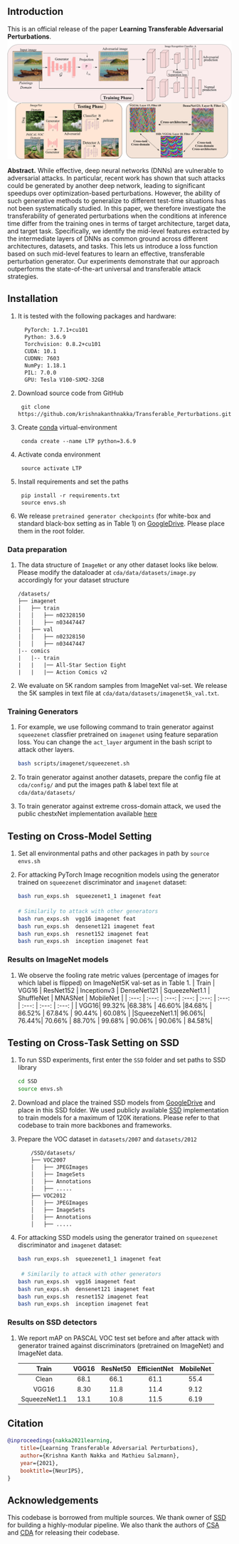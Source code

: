 
## Introduction

This is an official release of the paper **Learning Transferable Adversarial Perturbations**.
![images](./images/teaser.png)

**Abstract.** While effective, deep neural networks (DNNs) are vulnerable to adversarial attacks.
In particular, recent work has shown that such attacks could be generated
by another deep network, leading to significant speedups over optimization-based
perturbations. However, the ability of such generative methods to generalize to
different test-time situations has not been systematically studied. In this paper,
we therefore investigate the transferability of generated perturbations when the
conditions at inference time differ from the training ones in terms of target architecture,
target data, and target task. Specifically, we identify the mid-level features
extracted by the intermediate layers of DNNs as common ground across different
architectures, datasets, and tasks. This lets us introduce a loss function based on
such mid-level features to learn an effective, transferable perturbation generator.
Our experiments demonstrate that our approach outperforms the state-of-the-art
universal and transferable attack strategies.


## Installation

1. It is tested with the following packages and hardware:

    ``` text
      PyTorch: 1.7.1+cu101
      Python: 3.6.9
      Torchvision: 0.8.2+cu101
      CUDA: 10.1
      CUDNN: 7603
      NumPy: 1.18.1
      PIL: 7.0.0
      GPU: Tesla V100-SXM2-32GB
   ```

2. Download source code from GitHub
   ```
    git clone https://github.com/krishnakanthnakka/Transferable_Perturbations.git
   ```
3. Create [conda](https://docs.conda.io/en/latest/miniconda.html) virtual-environment
   ```
    conda create --name LTP python=3.6.9
   ```
4. Activate conda environment
   ```
    source activate LTP
   ```
5. Install requirements and set the paths
   ```
    pip install -r requirements.txt
    source envs.sh
    ```
6. We release  ```pretrained generator checkpoints``` (for white-box and standard black-box setting as in Table 1) on [GoogleDrive](https://drive.google.com/drive/folders/1QkJh9EPGyq_LnzzU5mzpkBNhJFxIxGMu?usp=sharing). Please place them in the root folder.




### Data preparation

1. The data structure of ```ImageNet```  or any other dataset looks like below. Please modify the dataloader at ```cda/data/datasets/image.py``` accordingly for your dataset structure

    ```text
    /datasets/
    ├── imagenet
    │   ├── train
    │   │   ├── n02328150
    │   │   ├── n03447447
    │   ├── val
    │   │   ├── n02328150
    │   │   ├── n03447447
    |-- comics
    |   |-- train
    |   |   |── All-Star Section Eight
    |   |   |── Action Comics v2

    ```
2. We evaluate on 5K random samples from ImageNet val-set. We release the 5K samples in text file at ```cda/data/datasets/imagenet5k_val.txt```.


### Training Generators

1. For example, we use following command to train generator against ```squeezenet``` classfier pretrained on ```imagenet``` using feature separation loss. You can change the ```act_layer``` argument in the bash script to attack other layers.
   ```bash
   bash scripts/imagenet/squeezenet.sh
   ```
2. To train generator against another datasets, prepare the config file at ```cda/config/``` and put the images path & label text file at ```cda/data/datasets/```

3. To train generator against extreme cross-domain attack, we used the public chestxNet implementation available [here](https://github.com/zoogzog/chexnet)


## Testing on Cross-Model Setting

1. Set all environmental paths and other packages in path by ```source envs.sh```

2. For attacking PyTorch Image recognition models using the generator trained on ```squeezenet``` discriminator and ```imagenet``` dataset:
   ```bash
   bash run_exps.sh  squeezenet1_1 imagenet feat

   # Similarily to attack with other generators
   bash run_exps.sh  vgg16 imagenet feat
   bash run_exps.sh  densenet121 imagenet feat
   bash run_exps.sh  resnet152 imagenet feat
   bash run_exps.sh  inception imagenet feat
   ```


### Results on ImageNet models

1. We observe the fooling rate metric values (percentage of images for which label is flipped) on ImageNet5K val-set as in Table 1.
    | Train  | VGG16 | ResNet152 | Inceptionv3 | DenseNet121 | SqueezeNet1.1 | ShuffleNet  | MNASNet  |    MobileNet |
    | :---:  | :---: | :---:     | :---:       | :---:       | :---:      | :---:       |  :---:   |       :---:  |
    |  VGG16| 99.32% |68.38%    | 46.60%        |84.68%      | 86.52%     | 67.84%      | 90.44%   |   60.08%     |
    |SqueezeNet1.1|  96.06%|   76.44%|   70.66% |   88.70%  |  99.68% |   90.06%        | 90.06%    |   84.58%|


## Testing on Cross-Task Setting on SSD

1. To run SSD experiments, first enter the  ```SSD``` folder and set paths to SSD library
   ```bash
   cd SSD
   source envs.sh
   ```
2. Download and place the trained SSD models from [GoogleDrive](https://drive.google.com/drive/folders/13TLIHLjDh4IeSiA5vXIqnLpCOwNdzxI9?usp=sharing) and place in this SSD folder.
   We used publicly available [SSD](https://github.com/lufficc/SSD) implementation to train models for a maximum of 120K iterations. Please refer to that codebase to train more backbones and frameworks.

3. Prepare the VOC dataset in ```datasets/2007``` and ```datasets/2012```

    ```text
        /SSD/datasets/
        ├── VOC2007
        │   ├── JPEGImages
        │   ├── ImageSets
        │   ├── Annotations
        │   ├── .....
        ├── VOC2012
        │   ├── JPEGImages
        │   ├── ImageSets
        │   ├── Annotations
        │   ├── .....

4. For attacking SSD models using the generator trained on ```squeezenet``` discriminator and ```imagenet``` dataset:
   ```bash
   bash run_exps.sh  squeezenet1_1 imagenet feat

    # Similarily to attack with other generators
   bash run_exps.sh  vgg16 imagenet feat
   bash run_exps.sh  densenet121 imagenet feat
   bash run_exps.sh  resnet152 imagenet feat
   bash run_exps.sh  inception imagenet feat
   ```

### Results on SSD detectors

1. We report mAP on PASCAL VOC test set before and after attack with generator trained against  discriminators (pretrained on ImageNet) and ImageNet data.

    | Train  | VGG16 | ResNet50 | EfficientNet | MobileNet |
    | :---:  | :---: | :---:     | :---:       | :---:     |
    |Clean|  68.1|   66.1|   61.1|   55.4 |
    |VGG16|  8.30|   11.8|   11.4 |   9.12 |
    |SqueezeNet1.1|  13.1|   10.8|   11.5 |   6.19 |


## Citation

```bibtex
@inproceedings{nakka2021learning,
    title={Learning Transferable Adversarial Perturbations},
    author={Krishna Kanth Nakka and Mathieu Salzmann},
    year={2021},
    booktitle={NeurIPS},
}
```


## Acknowledgements

This codebase is borrowed from multiple sources. We thank owner of [SSD](https://github.com/lufficc/SSD) for building a highly-modular pipeline. We also thank the authors of [CSA](https://github.com/MasterBin-IIAU/CSA) and [CDA](https://github.com/Muzammal-Naseer/Cross-Domain-Perturbations/) for releasing their codebase.
